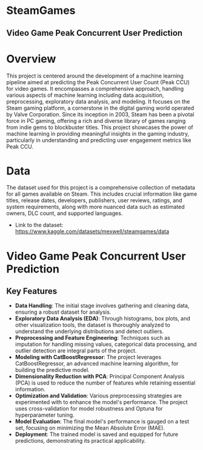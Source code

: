 # SteamGames
## Video Game Peak Concurrent User Prediction

# Overview

This project is centered around the development of a machine learning pipeline aimed at predicting the Peak Concurrent User Count (Peak CCU) for video games. It encompasses a comprehensive approach, handling various aspects of machine learning including data acquisition, preprocessing, exploratory data analysis, and modeling. It focuses on the Steam gaming platform, a cornerstone in the digital gaming world operated by Valve Corporation. Since its inception in 2003, Steam has been a pivotal force in PC gaming, offering a rich and diverse library of games ranging from indie gems to blockbuster titles.
This project showcases the power of machine learning in providing meaningful insights in the gaming industry, particularly in understanding and predicting user engagement metrics like Peak CCU.

# Data
The dataset used for this project is a comprehensive collection of metadata for all games available on Steam. This includes crucial information like game titles, release dates, developers, publishers, user reviews, ratings, and system requirements, along with more nuanced data such as estimated owners, DLC count, and supported languages.

- Link to the dataset: https://www.kaggle.com/datasets/mexwell/steamgames/data

# Video Game Peak Concurrent User Prediction

## Key Features

- **Data Handling**: The initial stage involves gathering and cleaning data, ensuring a robust dataset for analysis.
- **Exploratory Data Analysis (EDA)**: Through histograms, box plots, and other visualization tools, the dataset is thoroughly analyzed to understand the underlying distributions and detect outliers.
- **Preprocessing and Feature Engineering**: Techniques such as imputation for handling missing values, categorical data processing, and outlier detection are integral parts of the project.
- **Modeling with CatBoostRegressor**: The project leverages CatBoostRegressor, an advanced machine learning algorithm, for building the predictive model.
- **Dimensionality Reduction with PCA**: Principal Component Analysis (PCA) is used to reduce the number of features while retaining essential information.
- **Optimization and Validation**: Various preprocessing strategies are experimented with to enhance the model's performance. The project uses cross-validation for model robustness and Optuna for hyperparameter tuning.
- **Model Evaluation**: The final model's performance is gauged on a test set, focusing on minimizing the Mean Absolute Error (MAE).
- **Deployment**: The trained model is saved and equipped for future predictions, demonstrating its practical applicability.

